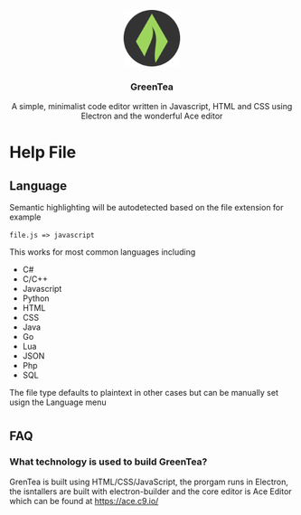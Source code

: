 <p align="center">
    <img src="icon.png" alt="GreenTea logo" width="100" height="100">
</p>

<h3 align="center">GreenTea</h3>

<p align="center">
  A simple, minimalist code editor written in Javascript, HTML and CSS using Electron and the wonderful Ace editor
  <br>
</p>

# Help File

## Language

Semantic highlighting will be autodetected based on the file extension for example 

```file.js => javascript```

This works for most common languages including

- C#
- C/C++
- Javascript
- Python
- HTML
- CSS
- Java
- Go
- Lua
- JSON
- Php
- SQL

The file type defaults to plaintext in other cases but can be manually set usign the Language menu

#

## FAQ

### What technology is used to build GreenTea?

GrenTea is built using HTML/CSS/JavaScript, the prorgam runs in Electron, the isntallers are built with electron-builder and the core editor is Ace Editor which can be found at https://ace.c9.io/ 



